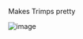 Makes Trimps pretty

![image](https://github.com/user-attachments/assets/e1367b4f-4654-4b36-ac84-e304dc00238d)
